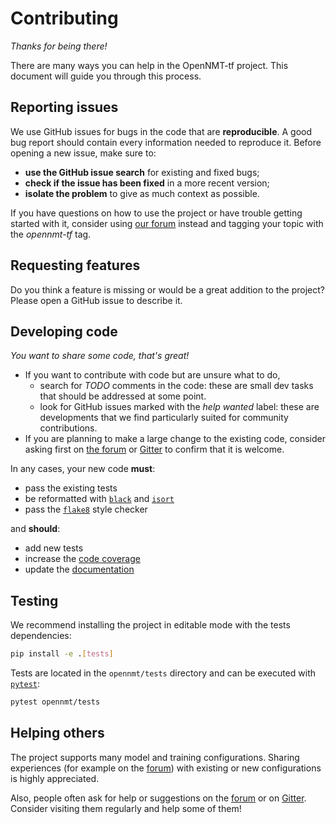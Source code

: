 # Contributing

*Thanks for being there!*

There are many ways you can help in the OpenNMT-tf project. This document will guide you through this process.

## Reporting issues

We use GitHub issues for bugs in the code that are **reproducible**. A good bug report should contain every information needed to reproduce it. Before opening a new issue, make sure to:

* **use the GitHub issue search** for existing and fixed bugs;
* **check if the issue has been fixed** in a more recent version;
* **isolate the problem** to give as much context as possible.

If you have questions on how to use the project or have trouble getting started with it, consider using [our forum](http://forum.opennmt.net/) instead and tagging your topic with the *opennmt-tf* tag.

## Requesting features

Do you think a feature is missing or would be a great addition to the project? Please open a GitHub issue to describe it.

## Developing code

*You want to share some code, that's great!*

* If you want to contribute with code but are unsure what to do,
  * search for *TODO* comments in the code: these are small dev tasks that should be addressed at some point.
  * look for GitHub issues marked with the *help wanted* label: these are developments that we find particularly suited for community contributions.
* If you are planning to make a large change to the existing code, consider asking first on [the forum](http://forum.opennmt.net/) or [Gitter](https://gitter.im/OpenNMT/OpenNMT-tf) to confirm that it is welcome.

In any cases, your new code **must**:

* pass the existing tests
* be reformatted with [`black`](https://github.com/psf/black) and [`isort`](https://pycqa.github.io/isort/)
* pass the [`flake8`](https://flake8.pycqa.org/en/latest/) style checker

and **should**:

* add new tests
* increase the [code coverage](https://codecov.io/gh/OpenNMT/OpenNMT-tf)
* update the [documentation](docs/README.md)

## Testing

We recommend installing the project in editable mode with the tests dependencies:

```bash
pip install -e .[tests]
```

Tests are located in the `opennmt/tests` directory and can be executed with [`pytest`](https://docs.pytest.org/en/stable/):

```bash
pytest opennmt/tests
```

## Helping others

The project supports many model and training configurations. Sharing experiences (for example on the [forum](http://forum.opennmt.net/)) with existing or new configurations is highly appreciated.

Also, people often ask for help or suggestions on the [forum](http://forum.opennmt.net/) or on [Gitter](https://gitter.im/OpenNMT/OpenNMT-tf). Consider visiting them regularly and help some of them!
